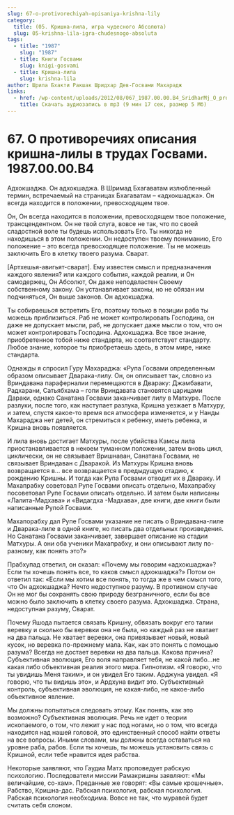 ```yaml
---
slug: 67-o-protivorechiyah-opisaniya-krishna-lily
category:
  title: (05. Кришна-лила, игра чудесного Абсолюта)
  slug: 05-krishna-lila-igra-chudesnogo-absoluta
tags:
  - title: "1987"
    slug: "1987"
  - title: Книги Госвами
    slug: knigi-gosvami
  - title: Кришна-лила
    slug: krishna-lila
author: Шрила Бхакти Ракшак Шридхар Дев-Госвами Махарадж
links:
  - href: /wp-content/uploads/2012/08/067_1987.00.00.B4_SridharMj_O_protivorechiyah_opisaniya_Krishna-lily_v_trudah_Gosvami.mp3
    title: Скачать аудиозапись в mp3 (9 мин 17 сек, размер 5 Мб)
---
```


# 67. О противоречиях описания кришна-лилы в трудах Госвами. 1987.00.00.B4

Адхокшаджа. Он адхокшаджа. В Шримад Бхагаватам излюбленный термин, встречаемый на страницах Бхагаватам – «адхокшаджа». Он всегда находится в положении, превосходящем твое.

Он, Он всегда находится в положении, превосходящем твое положение, трансцендентном. Он не твой слуга, вовсе не так, что по своей сладостной воле ты будешь использовать Его. Ты никогда не находишься в этом положении. Он недоступен твоему пониманию, Его положение – это всегда превосходящее положение. Ты не можешь заключить Его в клетку твоего разума. Сварат.

[Артхешья-авигьят-сварат]. Ему известен смысл и предназначения каждого явления? или каждого события, каждой реалии, и Он самодержец, Он Абсолют, Он даже неподвластен Своему собственному закону. Он устанавливает законы, но не обязан им подчиняться, Он выше законов. Он адхокшаджа.

Ты собираешься встретить Его, поэтому только в позиции раба ты можешь приблизиться. Раб не может контролировать Господина, он даже не допускает мысли, раб, не допускает даже мысли о том, что он может контролировать Господина. Адхокшаджа. Все твое знание, приобретенное тобой ниже стандарта, не соответствует стандарту. Любое знание, которое ты приобретаешь здесь, в этом мире, ниже стандарта.

Однажды я спросил Гуру Махараджа: «Рупа Госвами определенным образом описывает Дварака-лилу. Он, он описывает так, словно из Вриндавана параферналии перемещаются в Двараку: Джамбавати, Радхарани, Сатьябхама – гопи Вриндавата становятся царицами Дараки, однако Санатана Госвами заканчивает лилу в Матхуре. После разлуки, после того, как наступает разлука, Кришна уезжает в Матхуру, и затем, спустя какое-то время вся атмосфера изменяется, и у Нанды Махараджа нет детей, он стремиться к ребенку, иметь ребенка, и Кришна вновь появляется.

И лила вновь достигает Матхуры, после убийства Камсы лила приостанавливается в некоем туманном положении, затем вновь цикл, циклически, он не связывает Вришнаван, Санатана Госвами, не связывает Вриндаван с Дваракой. Из Матхуры Кришна вновь возвращается в… все возвращается в предыдущую стадию, к рождению Кришны. И тогда как Рупа Госвами отводит их в Двараку. И Махапрабху советовал Рупе Госвами описать отдельно, Махапрабху посоветовал Рупе Госвами описать отдельно. И затем были написаны «Лалита-Мадхава» и «Видагдха -Мадхава», две книги, две книги были написанные Рупой Госвами.

Махапорабху дал Рупе Госвами указание не писать о Вриндавана-лиле и Дварака-лиле в одной книге, но писать два отдельных произведения. Но Санатана Госвами заканчивает, завершает описание на стадии Матхуры. А они оба ученики Махапрабху, и они описывают лилу по-разному, как понять это?»

Прабхупад ответил, он сказал: «Почему мы говорим «адхокшаджа»? Если ты хочешь понять все, то каков смысл адхокшаджа?» Потом он ответил так: «Если мы хотим все понять, то тогда же в чем смысл того, что Он адхокшаджа? Нечто недоступное разуму. В противном случае Он не мог бы сохранять свою природу безграничного, если бы все можно было заключить в клетку своего разума. Адхокшаджа. Страна, недоступная разуму, Сварат.

Почему Яшода пытается связать Кришну, обвязать вокруг его талии веревку и сколько бы веревки она не была, но каждый раз не хватает на два пальца. Не хватает веревки, она привязывает новый, новый кусок, но веревка по-прежнему мала. Как, как это понять с помощью разума? Всегда не достает веревки на два пальца. Какова причина? Субъективная эволюция, Его воля направляет тебя, не какой либо…не какая либо объективная реалия этого мира. Гипнотизм. «Я говорю, что ты увидишь Меня таким», и он увидел Его таким. Арджуна увидел. «Я говорю, что ты видишь это», и Ардхуна видит это. Субъективный контроль, субъективная эволюция, не какая-либо, не какое-либо объективное явление.

Мы должны попытаться следовать этому. Как понять, как это возможно? Субъективная эволюция. Речь не идет о теории ископаемого, о том, что лежит у нас под ногами, но о том, что всегда находится над нашей головой, это единственный способ найти ответы на все вопросы. Иными словами, мы должны всегда оставаться на уровне раба, рабов. Если ты хочешь, ты можешь установить связь с Кришной, если тебе нравится идея рабства.

Некоторые заявляют, что Гаудиа Матх проповедует рабскую психологию. Последователи миссии Рамакришны заявляют: «Мы величайшие, со-хам». Преданные же говорят: «Вы самые крошечные». Рабство, Кришна-дас. Рабская психология, рабская психология. Рабская психология необходима. Вовсе не так, что муравей будет считать себя слоном.

